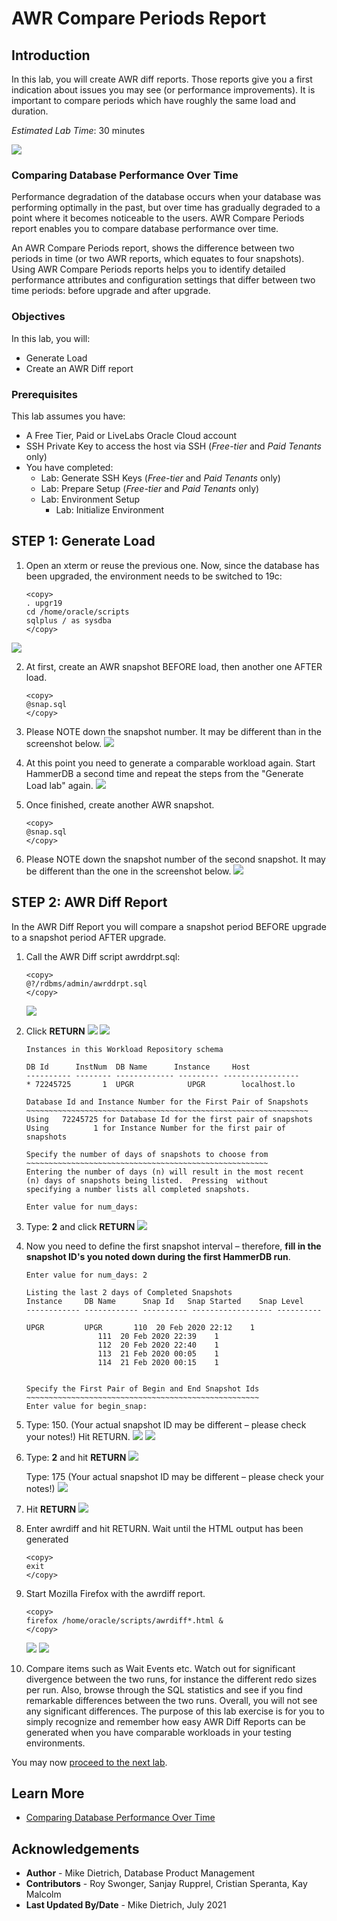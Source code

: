 # AWR Compare Periods Report

## Introduction

In this lab, you will create AWR diff reports. Those reports give you a first indication about issues you may see (or performance improvements). It is important to compare periods which have roughly the same load and duration.

*Estimated Lab Time*: 30 minutes

![](./images/performance_prescription_02.png " ")

### Comparing Database Performance Over Time
Performance degradation of the database occurs when your database was performing optimally in the past, but over time has gradually degraded to a point where it becomes noticeable to the users. AWR Compare Periods report enables you to compare database performance over time.

An AWR Compare Periods report, shows the difference between two periods in time (or two AWR reports, which equates to four snapshots). Using AWR Compare Periods reports helps you to identify detailed performance attributes and configuration settings that differ between two time periods: before upgrade and after upgrade.

### Objectives

In this lab, you will:
* Generate Load
* Create an AWR Diff report

### Prerequisites
This lab assumes you have:
- A Free Tier, Paid or LiveLabs Oracle Cloud account
- SSH Private Key to access the host via SSH (*Free-tier* and *Paid Tenants* only)
- You have completed:
    - Lab: Generate SSH Keys (*Free-tier* and *Paid Tenants* only)
    - Lab: Prepare Setup (*Free-tier* and *Paid Tenants* only)
    - Lab: Environment Setup
		- Lab: Initialize Environment

## **STEP 1**: Generate Load

1.  Open an xterm or reuse the previous one. Now, since the database has been upgraded, the environment needs to be switched to 19c:
	```
	<copy>
    . upgr19
    cd /home/oracle/scripts
    sqlplus / as sysdba
	</copy>
	```
   ![](./images/upgrade_19c_29.png " ")

2. At first, create an AWR snapshot BEFORE load, then another one AFTER load.

	```
	<copy>
	@snap.sql
	</copy>
	```

3. Please NOTE down the snapshot number. It may be different than in the screenshot below.
   ![](./images/upgrade_19c_30.png " ")

4. At this point you need to generate a comparable workload again. Start HammerDB a second time and repeat the steps from the "Generate Load lab" again.
   ![](./images/hammerdb02.png " ")

5. Once finished, create another AWR snapshot.

	```
	<copy>
	@snap.sql
	</copy>
	```

6. Please NOTE down the snapshot number of the second snapshot. It may be different than the one in the screenshot below.
   ![](./images/upgrade_19c_31.png " ")

## **STEP 2**: AWR Diff Report

In the AWR Diff Report you will compare a snapshot period BEFORE upgrade to a snapshot period AFTER upgrade.

1. Call the AWR Diff script awrddrpt.sql:

	```
	<copy>
	@?/rdbms/admin/awrddrpt.sql
	</copy>
	```
	![](./images/upgrade_19c_32-2.png " ")


2. Click **RETURN**
   ![](./images/upgrade_19c_32.png " ")
   ![](./images/upgrade_19c_33-2.png " ")

    ```
    Instances in this Workload Repository schema

    DB Id      InstNum	DB Name      Instance	  Host
    ---------- -------- ------------- --------- -----------------
    * 72245725	     1	UPGR	        UPGR	    localhost.lo

    Database Id and Instance Number for the First Pair of Snapshots
    ~~~~~~~~~~~~~~~~~~~~~~~~~~~~~~~~~~~~~~~~~~~~~~~~~~~~~~~~~~~~~~~
    Using	72245725 for Database Id for the first pair of snapshots
    Using	       1 for Instance Number for the first pair of snapshots

    Specify the number of days of snapshots to choose from
    ~~~~~~~~~~~~~~~~~~~~~~~~~~~~~~~~~~~~~~~~~~~~~~~~~~~~~~
    Entering the number of days (n) will result in the most recent
    (n) days of snapshots being listed.  Pressing  without
    specifying a number lists all completed snapshots.

    Enter value for num_days:
    ```

3. Type: **2** and click **RETURN**
   ![](./images/upgrade_19c_34.png " ")

4. Now you need to define the first snapshot interval – therefore, **fill in the snapshot ID's you noted down during the first HammerDB run**.
	```
	Enter value for num_days: 2

	Listing the last 2 days of Completed Snapshots
	Instance     DB Name	  Snap Id	Snap Started	Snap Level
	------------ ------------ ---------- ------------------ ----------

	UPGR	     UPGR		110  20 Feb 2020 22:12	  1
                    111  20 Feb 2020 22:39	  1
                    112  20 Feb 2020 22:40	  1
                    113  21 Feb 2020 00:05	  1
                    114  21 Feb 2020 00:15	  1


	Specify the First Pair of Begin and End Snapshot Ids
	~~~~~~~~~~~~~~~~~~~~~~~~~~~~~~~~~~~~~~~~~~~~~~~~~~~~
	Enter value for begin_snap:
	```

5. Type: 150. (Your actual snapshot ID may be different – please check your notes!) Hit RETURN.
   ![](./images/upgrade_19c_35.png " ")
   ![](./images/upgrade_19c_36.png " ")


6. Type: **2** and hit **RETURN**
   ![](./images/upgrade_19c_37.png " ")

    Type: 175 (Your actual snapshot ID may be different – please check your notes!)
	![](./images/upgrade_19c_38.png " ")

7. Hit **RETURN**
   ![](./images/upgrade_19c_41.png " ")

8.  Enter awrdiff and hit RETURN. Wait until the HTML output has been generated

	```
	<copy>
	exit
	</copy>
	```

9. Start Mozilla Firefox with the awrdiff report.


	```
	<copy>
	firefox /home/oracle/scripts/awrdiff*.html &
	</copy>
	```
	![](./images/upgrade_19c_39.png " ")
	![](./images/upgrade_19c_40.png " ")

10. Compare items such as Wait Events etc. Watch out for significant divergence between the two runs, for instance the different redo sizes per run. Also, browse through the SQL statistics and see if you find remarkable differences between the two runs. Overall, you will not see any significant differences. The purpose of this lab exercise is for you to simply recognize and remember how easy AWR Diff Reports can be generated when you have comparable workloads in your testing environments.

You may now [proceed to the next lab](#next).

## Learn More

* [Comparing Database Performance Over Time](https://docs.oracle.com/en/database/oracle/oracle-database/19/tgdba/comparing-database-performance-over-time.html#GUID-BEDBF986-1A69-459A-90F5-350B8A407516)

## Acknowledgements
* **Author** - Mike Dietrich, Database Product Management
* **Contributors** -  Roy Swonger, Sanjay Rupprel, Cristian Speranta, Kay Malcolm
* **Last Updated By/Date** - Mike Dietrich, July 2021
